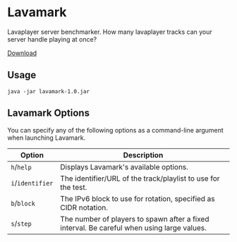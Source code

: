 # Lavamark
Lavaplayer server benchmarker. How many lavaplayer tracks can your server handle playing at once?

[Download](https://ci.fredboat.com/viewType.html?buildTypeId=Public_Lavamark_Build&guest=1)

## Usage
```
java -jar lavamark-1.0.jar
```

## Lavamark Options
You can specify any of the following options as a command-line argument when launching Lavamark.

| Option           | Description                                                                                |
|------------------|--------------------------------------------------------------------------------------------|
| `h`/`help`       | Displays Lavamark's available options.                                                     |
| `i`/`identifier` | The identifier/URL of the track/playlist to use for the test.                              |
| `b`/`block`      | The IPv6 block to use for rotation, specified as CIDR notation.                            |
| `s`/`step`       | The number of players to spawn after a fixed interval. Be careful when using large values. |
